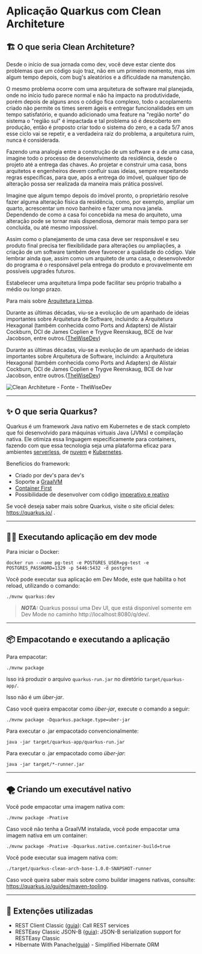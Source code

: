 # Aplicação Quarkus com Clean Architeture

## 🏗 O que seria Clean Architeture?

Desde o início de sua jornada como dev, você deve estar ciente dos problemas que um código sujo traz, não em um primeiro momento, mas sim algum tempo depois, com bug's aleatórios e a dificuldade na manutenção. 

O mesmo problema ocorre com uma arquitetura de software mal planejada, onde no início tudo parece normal e não ha impacto na produtividade, porém depois de alguns anos o código fica complexo, todo o acoplamento criado não permite os times serem ágeis e entregar funcionalidades em um tempo satisfatório, e quando adicionado uma feature na "região norte" do sistema o "região sul" é impactada e tal problema só é descoberto em produção, então é proposto criar todo o sistema do zero, e a cada 5/7 anos esse ciclo vai se repetir, e a verdadeira raiz do problema, a arquitetura ruim, nunca é considerada. 

Fazendo uma analogia entre a construção de um software e a de uma casa, imagine todo o processo de desenvolvimento da residência, desde o projeto até a entrega das chaves. Ao projetar e construir uma casa, bons arquitetos e engenheiros devem confluir suas ideias, sempre respeitando regras específicas, para que, após a entrega do imóvel, qualquer tipo de alteração possa ser realizada da maneira mais prática possível. 

Imagine que algum tempo depois do imóvel pronto, o proprietário resolve fazer alguma alteração física da residência, como, por exemplo, ampliar um quarto, acrescentar um novo banheiro e fazer uma nova janela. Dependendo de como a casa foi concebida na mesa do arquiteto, uma alteração pode se tornar mais dispendiosa, demorar mais tempo para ser concluída, ou até mesmo impossível. 

Assim como o planejamento de uma casa deve ser responsável e seu produto final precisa ter flexibilidade para alterações ou ampliações, a criação de um software também deve favorecer a qualidade do código. Vale lembrar ainda que, assim como um arquiteto de uma casa, o desenvolvedor do programa é o responsável pela entrega do produto e provavelmente em possíveis upgrades futuros.  

Estabelecer uma arquitetura limpa pode facilitar seu próprio trabalho a médio ou longo prazo.

Para mais sobre [Arquitetura Limpa](https://www.cedrotech.com/blog/arquitetura-limpa).

Durante as últimas décadas, viu-se a evolução de um apanhado de ideias importantes sobre Arquitetura de Software, incluindo: a Arquitetura Hexagonal (também conhecida como Ports and Adapters) de Alistair Cockburn, DCI de James Coplien e Trygve Reenskaug, BCE de Ivar Jacobson, entre outros.([TheWiseDev](https://thewisedev.com.br/))

Durante as últimas décadas, viu-se a evolução de um apanhado de ideias importantes sobre Arquitetura de Software, incluindo: a Arquitetura Hexagonal (também conhecida como Ports and Adapters) de Alistair Cockburn, DCI de James Coplien e Trygve Reenskaug, BCE de Ivar Jacobson, entre outros.([TheWiseDev](https://thewisedev.com.br/))

![Clean Architeture](https://thewisedev.com.br/1a851f5f4c6168cd8b072ca72b4d9fe4.svg) - Fonte - TheWiseDev

---

## ✨ O que seria Quarkus?

Quarkus é um framework Java nativo em Kubernetes e de stack completo que foi desenvolvido para máquinas virtuais Java (JVMs) e compilação nativa. Ele otimiza essa linguagem especificamente para containers, fazendo com que essa tecnologia seja uma plataforma eficaz para ambientes [serverless](https://www.redhat.com/pt-br/topics/cloud-native-apps/what-is-serverless), de [nuvem](https://www.redhat.com/pt-br/topics/cloud) e [Kubernetes](https://www.redhat.com/pt-br/topics/containers/what-is-kubernetes).

Benefícios do framework:
* Criado por dev's para dev's
* Soporte a [GraalVM](https://www.oracle.com/br/java/graalvm/what-is-graalvm/)
* [Container First](https://quarkus.io/container-first/)
* Possibilidade de desenvolver com código [imperativo e reativo](https://quarkus.io/continuum/)

Se você deseja saber mais sobre Quarkus, visite o site oficial deles: https://quarkus.io/ .

---

## 👨‍💻 Executando aplicação em dev mode

Para iniciar o Docker:
```
docker run --name pg-test -e POSTGRES_USER=pg-test -e POSTGRES_PASSWORD=1329 -p 5446:5432 -d postgres
```

Você pode executar sua aplicação em Dev Mode, este que habilita o hot reload, utilizando o comando:
```shell script
./mvnw quarkus:dev
```

> **_NOTA:_**  Quarkus possui uma Dev UI, que está disponível somente em Dev Mode no caminho http://localhost:8080/q/dev/.

---

## 📦 Empacotando e executando a aplicação

Para empacotar:
```shell script
./mvnw package
```

Isso irá produzir o arquivo `quarkus-run.jar` no diretório `target/quarkus-app/`.

Isso não é um _über-jar_.

Caso você queira empacotar como  _über-jar_, execute o comando a seguir:
```shell script
./mvnw package -Dquarkus.package.type=uber-jar
```

Para executar o .jar empacotado convencionalmente:
```shell script 
java -jar target/quarkus-app/quarkus-run.jar
```

Para executar o .jar empacotado como _über-jar_:
```shell script 
java -jar target/*-runner.jar
```

---

## 🌪 Criando um executável nativo

Você pode empacotar uma imagem nativa com: 
```shell script
./mvnw package -Pnative
```

Caso você não tenha a GraalVM instalada, você pode empacotar uma imagem nativa em um container: 
```shell script
./mvnw package -Pnative -Dquarkus.native.container-build=true
```

Você pode executar sua imagem nativa com: 
```
./target/quarkus-clean-arch-base-1.0.0-SNAPSHOT-runner
```

Caso você queira saber mais sobre como buildar imagens nativas, consulte: https://quarkus.io/guides/maven-tooling.

---

## 🔌 Extenções utilizadas

- REST Client Classic ([guia](https://quarkus.io/guides/rest-client)): Call REST services
- RESTEasy Classic JSON-B ([guia](https://quarkus.io/guides/rest-json)): JSON-B serialization support for RESTEasy Classic
- Hibernate With Panache([guia](https://quarkus.io/guides/hibernate-reactive-panache)) - Simplified Hibernate ORM
